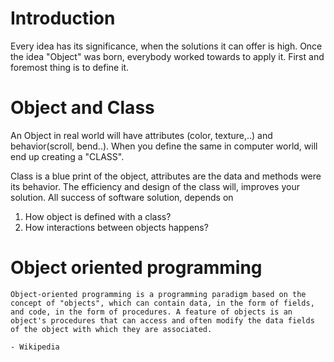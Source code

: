 # Introduction

Every idea has its significance, when the solutions it can offer is high. Once the idea "Object" was born, everybody worked towards to apply it. First and foremost thing is to define it.  

# Object and Class

An Object in real world will have attributes (color, texture,..) and behavior(scroll, bend..). When you define the same in computer world, will end up creating a "CLASS".

Class is a blue print of the object, attributes are the data and methods were its behavior. The efficiency and design of the class will, improves your solution. All success of software solution, depends on

   1) How object is defined with a class?
   2) How interactions between objects happens?

# Object oriented programming

```
Object-oriented programming is a programming paradigm based on the concept of "objects", which can contain data, in the form of fields, and code, in the form of procedures. A feature of objects is an object's procedures that can access and often modify the data fields of the object with which they are associated.                                                                                  
                                                                                  - Wikipedia
```
